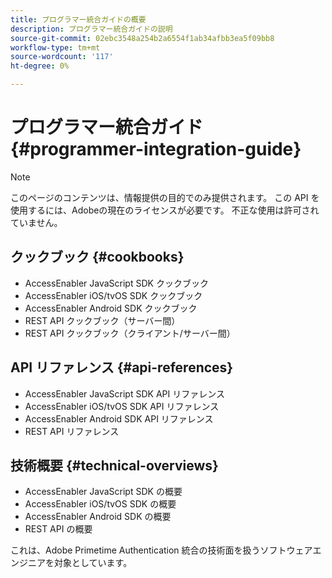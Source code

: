 ```yaml
---
title: プログラマー統合ガイドの概要
description: プログラマー統合ガイドの説明
source-git-commit: 02ebc3548a254b2a6554f1ab34afbb3ea5f09bb8
workflow-type: tm+mt
source-wordcount: '117'
ht-degree: 0%

---
```


# プログラマー統合ガイド {#programmer-integration-guide}


>[!NOTE]
>
>このページのコンテンツは、情報提供の目的でのみ提供されます。 この API を使用するには、Adobeの現在のライセンスが必要です。 不正な使用は許可されていません。
>

## クックブック {#cookbooks}

* AccessEnabler JavaScript SDK クックブック
* AccessEnabler iOS/tvOS SDK クックブック
* AccessEnabler Android SDK クックブック
* REST API クックブック（サーバー間）
* REST API クックブック（クライアント/サーバー間）

## API リファレンス {#api-references}

* AccessEnabler JavaScript SDK API リファレンス
* AccessEnabler iOS/tvOS SDK API リファレンス
* AccessEnabler Android SDK API リファレンス
* REST API リファレンス

## 技術概要 {#technical-overviews}

* AccessEnabler JavaScript SDK の概要
* AccessEnabler iOS/tvOS SDK の概要
* AccessEnabler Android SDK の概要
* REST API の概要

これは、Adobe Primetime Authentication 統合の技術面を扱うソフトウェアエンジニアを対象としています。

<!--

>[!MORELIKETHIS]
>
>* Entitlement Flow
>* Programmer Use Cases
>* Error Reporting
>* Identifying Protected Resources
>* Temp Pass
>* Integrating the Media Token Verifier
>* User Metadata
>* Tracking Data in Adobe Primetime authentication
-->

